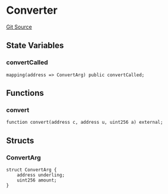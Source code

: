 # Converter
[Git Source](https://github.com/Swivel-Finance/illuminate/blob/29a4038ae0d0795d36640f068da3ac5c1dd43806/src/mocks/Converter.sol)


## State Variables
### convertCalled

```solidity
mapping(address => ConvertArg) public convertCalled;
```


## Functions
### convert


```solidity
function convert(address c, address u, uint256 a) external;
```

## Structs
### ConvertArg

```solidity
struct ConvertArg {
    address underling;
    uint256 amount;
}
```

